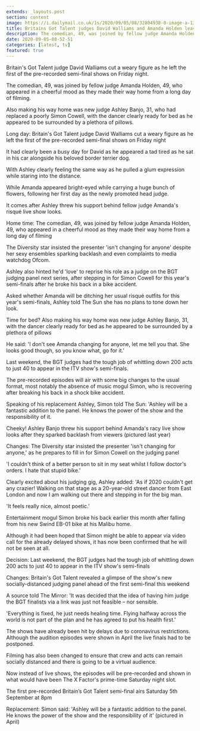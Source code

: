 ```yaml
---
extends: _layouts.post
section: content
image: https://i.dailymail.co.uk/1s/2020/09/05/08/32804938-0-image-a-13_1599291750445.jpg 
title: Britains Got Talent judges David Walliams and Amanda Holden leave the first semi-final show 
description: The comedian, 49, was joined by fellow judge Amanda Holden, 49, as they left the first of the pre-recorded semi-final shows on Friday night. 
date: 2020-09-05-08-52-51 
categories: [latest, tv] 
featured: true 
--- 
```

Britain's Got Talent judge David Walliams cut a weary figure as he left the first of the pre-recorded semi-final shows on Friday night.

The comedian, 49, was joined by fellow judge Amanda Holden, 49, who appeared in a cheerful mood as they made their way home from a long day of filming.

Also making his way home was new judge Ashley Banjo, 31, who had replaced a poorly Simon Cowell, with the dancer clearly ready for bed as he appeared to be surrounded by a plethora of pillows. 

Long day: Britain's Got Talent judge David Walliams cut a weary figure as he left the first of the pre-recorded semi-final shows on Friday night

It had clearly been a busy day for David as he appeared a tad tired as he sat in his car alongside his beloved border terrier dog.

With Ashley clearly feeling the same way as he pulled a glum expression while staring into the distance.  

While Amanda appeared bright-eyed while carrying a huge bunch of flowers, following her first day as the newly promoted head judge. 

It comes after Ashley threw his support behind fellow judge Amanda's risqué live show looks.

Home time: The comedian, 49, was joined by fellow judge Amanda Holden, 49, who appeared in a cheerful mood as they made their way home from a long day of filming

The Diversity star insisted the presenter 'isn't changing for anyone' despite her sexy ensembles sparking backlash and even complaints to media watchdog Ofcom.

Ashley also hinted he'd 'love' to reprise his role as a judge on the BGT judging panel next series, after stepping in for Simon Cowell for this year's semi-finals after he broke his back in a bike accident. 

Asked whether Amanda will be ditching her usual risqué outfits for this year's semi-finals, Ashley told The Sun she has no plans to tone down her look. 

Time for bed? Also making his way home was new judge Ashley Banjo, 31, with the dancer clearly ready for bed as he appeared to be surrounded by a plethora of pillows

He said: 'I don't see Amanda changing for anyone, let me tell you that. She looks good though, so you know what, go for it.'   

Last weekend, the BGT judges had the tough job of whittling down 200 acts to just 40 to appear in the ITV show's semi-finals. 

The pre-recorded episodes will air with some big changes to the usual format, most notably the absence of music mogul Simon, who is recovering after breaking his back in a shock bike accident.  

Speaking of his replacement Ashley, Simon told The Sun: 'Ashley will be a fantastic addition to the panel. He knows the power of the show and the responsibility of it. 

Cheeky! Ashley Banjo threw his support behind Amanda's racy live show looks after they sparked backlash from viewers (pictured last year)

Changes: The Diversity star insisted the presenter 'isn't changing for anyone,' as he prepares to fill in for Simon Cowell on the judging panel

'I couldn't think of a better person to sit in my seat whilst I follow doctor's orders. I hate that stupid bike.'

Clearly excited about his judging gig, Ashley added: 'As if 2020 couldn't get any crazier! Walking on that stage as a 20-year-old street dancer from East London and now I am walking out there and stepping in for the big man.

'It feels really nice, almost poetic.' 

Entertainment mogul Simon broke his back earlier this month after falling from his new Swind EB-01 bike at his Malibu home.

Although it had been hoped that Simon might be able to appear via video call for the already delayed shows, it has now been confirmed that he will not be seen at all.

Decision: Last weekend, the BGT judges had the tough job of whittling down 200 acts to just 40 to appear in the ITV show's semi-finals

Changes: Britain's Got Talent revealed a glimpse of the show's new socially-distanced judging panel ahead of the first semi-final this weekend

A source told The Mirror: 'It was decided that the idea of having him judge the BGT finalists via a link was just not feasible – nor sensible.

'Everything is fixed, he just needs healing time. Flying halfway across the world is not part of the plan and he has agreed to put his health first.'

The shows have already been hit by delays due to coronavirus restrictions. Although the audition episodes were shown in April the live finals had to be postponed.

Filming has also been changed to ensure that crew and acts can remain socially distanced and there is going to be a virtual audience.

Now instead of live shows, the episodes will be pre-recorded and shown in what would have been The X Factor's prime-time Saturday night slot.

The first pre-recorded Britain’s Got Talent semi-final airs Saturday 5th September at 8pm

Replacement: Simon said: 'Ashley will be a fantastic addition to the panel. He knows the power of the show and the responsibility of it' (pictured in April)

